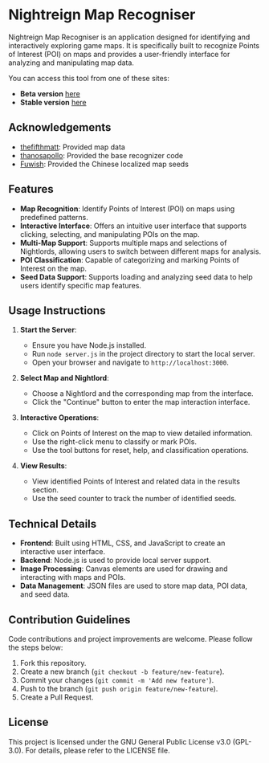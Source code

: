 # Nightreign Map Recogniser

Nightreign Map Recogniser is an application designed for identifying and interactively exploring game maps. It is specifically built to recognize Points of Interest (POI) on maps and provides a user-friendly interface for analyzing and manipulating map data.

You can access this tool from one of these sites:
- **Beta version** [here](https://liqixian19970305.github.io/nightreign-mapseed-recogniser/)
- **Stable version** [here](https://dsm.lixiangzj.xyz:7443/nightreign-mapseed-recogniser-master/index.html/)

## Acknowledgements

- [thefifthmatt](https://github.com/thefifthmatt): Provided map data
- [thanosapollo](https://github.com/thanosapollo): Provided the base recognizer code
- [Fuwish](https://space.bilibili.com/46397427): Provided the Chinese localized map seeds

## Features

- **Map Recognition**: Identify Points of Interest (POI) on maps using predefined patterns.
- **Interactive Interface**: Offers an intuitive user interface that supports clicking, selecting, and manipulating POIs on the map.
- **Multi-Map Support**: Supports multiple maps and selections of Nightlords, allowing users to switch between different maps for analysis.
- **POI Classification**: Capable of categorizing and marking Points of Interest on the map.
- **Seed Data Support**: Supports loading and analyzing seed data to help users identify specific map features.

## Usage Instructions

1. **Start the Server**:
   - Ensure you have Node.js installed.
   - Run `node server.js` in the project directory to start the local server.
   - Open your browser and navigate to `http://localhost:3000`.

2. **Select Map and Nightlord**:
   - Choose a Nightlord and the corresponding map from the interface.
   - Click the "Continue" button to enter the map interaction interface.

3. **Interactive Operations**:
   - Click on Points of Interest on the map to view detailed information.
   - Use the right-click menu to classify or mark POIs.
   - Use the tool buttons for reset, help, and classification operations.

4. **View Results**:
   - View identified Points of Interest and related data in the results section.
   - Use the seed counter to track the number of identified seeds.

## Technical Details

- **Frontend**: Built using HTML, CSS, and JavaScript to create an interactive user interface.
- **Backend**: Node.js is used to provide local server support.
- **Image Processing**: Canvas elements are used for drawing and interacting with maps and POIs.
- **Data Management**: JSON files are used to store map data, POI data, and seed data.

## Contribution Guidelines

Code contributions and project improvements are welcome. Please follow the steps below:

1. Fork this repository.
2. Create a new branch (`git checkout -b feature/new-feature`).
3. Commit your changes (`git commit -m 'Add new feature'`).
4. Push to the branch (`git push origin feature/new-feature`).
5. Create a Pull Request.

## License

This project is licensed under the GNU General Public License v3.0 (GPL-3.0). For details, please refer to the LICENSE file.